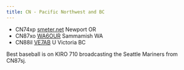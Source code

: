 ```yaml
---
title: CN - Pacific Northwest and BC
---
```

* CN74xp [smeter.net](http://kiwisdr.smeter.net:8073/) Newport OR
* CN87xo [WA6OUR](http://wa6our.ddns.net:8073/) Sammamish WA
* CN88il [VE7AB](http://kiwisdr.ece.uvic.ca:8073/) U Victoria BC

Best baseball is on KIRO 710 broadcasting the Seattle Mariners from CN87sj.

